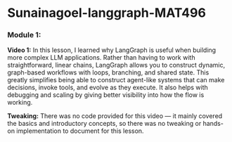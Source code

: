 # Sunainagoel-langgraph-MAT496
### Module 1:
**Video 1:** In this lesson, I learned why LangGraph is useful when building more complex LLM applications. Rather than having to work with straightforward, linear chains, LangGraph allows you to construct dynamic, graph-based workflows with loops, branching, and shared state. This greatly simplifies being able to construct agent-like systems that can make decisions, invoke tools, and evolve as they execute. It also helps with debugging and scaling by giving better visibility into how the flow is working.

**Tweaking:** There was no code provided for this video — it mainly covered the basics and introductory concepts, so there was no tweaking or hands-on implementation to document for this lesson.
